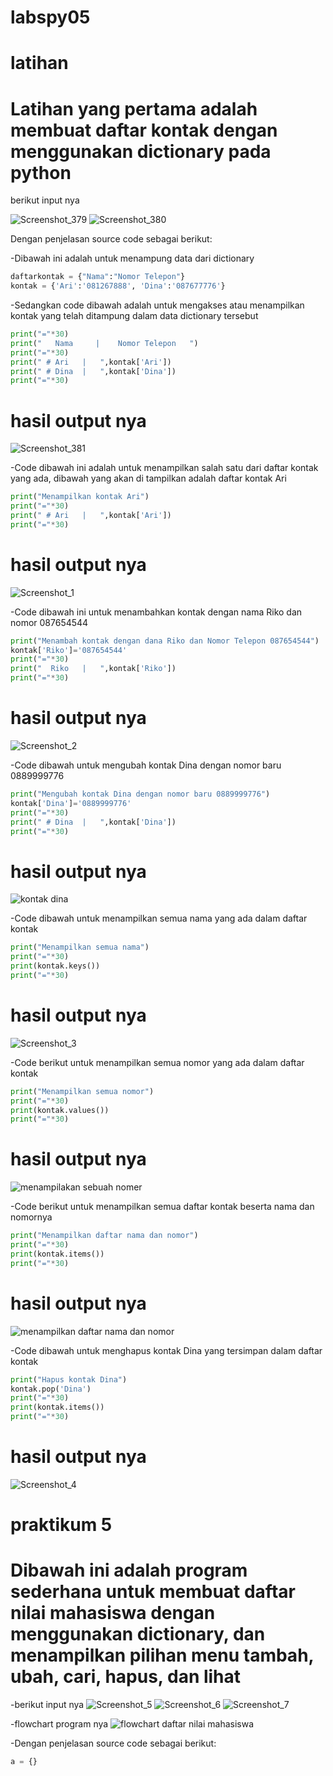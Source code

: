 # labspy05
# latihan
# Latihan yang pertama adalah membuat daftar kontak dengan menggunakan dictionary pada python
berikut input nya

![Screenshot_379](https://user-images.githubusercontent.com/81457697/144693117-60806629-aef0-4167-825a-7a26f9e55302.png)
![Screenshot_380](https://user-images.githubusercontent.com/81457697/144693120-34e8198a-39f4-4c0d-abf3-fb3e4298acbc.png)

Dengan penjelasan source code sebagai berikut:

-Dibawah ini adalah untuk menampung data dari dictionary

```python
daftarkontak = {"Nama":"Nomor Telepon"}
kontak = {'Ari':'081267888', 'Dina':'087677776'}
```


-Sedangkan code dibawah adalah untuk mengakses atau menampilkan kontak yang telah ditampung dalam data dictionary tersebut

```python
print("="*30)
print("   Nama     |    Nomor Telepon   ")
print("="*30)
print(" # Ari   |   ",kontak['Ari'])
print(" # Dina  |   ",kontak['Dina'])
print("="*30)
```

 # hasil output nya
 ![Screenshot_381](https://user-images.githubusercontent.com/81457697/144693222-b577f7b3-21ae-4ddb-9d3b-7d84b5802d1f.png)

-Code dibawah ini adalah untuk menampilkan salah satu dari daftar kontak yang ada, dibawah yang akan di tampilkan adalah daftar kontak Ari
```python
print("Menampilkan kontak Ari")
print("="*30)
print(" # Ari   |   ",kontak['Ari'])
print("="*30)
```

# hasil output nya
![Screenshot_1](https://user-images.githubusercontent.com/81457697/144693251-d1c7c196-2e4d-4332-8fff-47f10ae7e72e.png)

-Code dibawah ini untuk menambahkan kontak dengan nama Riko dan nomor 087654544
```python
print("Menambah kontak dengan dana Riko dan Nomor Telepon 087654544")
kontak['Riko']='087654544'
print("="*30)
print("  Riko   |   ",kontak['Riko'])
print("="*30)
```

# hasil output nya
![Screenshot_2](https://user-images.githubusercontent.com/81457697/144693317-0d92ec1b-3a60-41c2-a0d9-a4682ea8d932.png)

-Code dibawah untuk mengubah kontak Dina dengan nomor baru 0889999776
```python
print("Mengubah kontak Dina dengan nomor baru 0889999776")
kontak['Dina']='0889999776'
print("="*30)
print(" # Dina  |   ",kontak['Dina'])
print("="*30)
```

# hasil output nya
![kontak dina](https://user-images.githubusercontent.com/81457697/144693341-4da3fe97-0600-4173-b5f2-affa7695a8f2.png)

-Code dibawah untuk menampilkan semua nama yang ada dalam daftar kontak
```python
print("Menampilkan semua nama")
print("="*30)
print(kontak.keys())
print("="*30)
```

# hasil output nya
![Screenshot_3](https://user-images.githubusercontent.com/81457697/144693368-c1d1d55a-46be-49d5-abb1-713a55d44b76.png)

-Code berikut untuk menampilkan semua nomor yang ada dalam daftar kontak
```python
print("Menampilkan semua nomor")
print("="*30)
print(kontak.values())
print("="*30)
```

# hasil output nya
![menampilakan sebuah nomer](https://user-images.githubusercontent.com/81457697/144696692-04c0cb81-2248-4824-bbbe-9e34bbf551d9.png)

-Code berikut untuk menampilkan semua daftar kontak beserta nama dan nomornya
```python
print("Menampilkan daftar nama dan nomor")
print("="*30)
print(kontak.items())
print("="*30)
```

# hasil output nya
![menampilkan daftar nama dan nomor](https://user-images.githubusercontent.com/81457697/144696753-62e7842c-0641-4186-8dbe-770b626d4f75.png)

-Code dibawah untuk menghapus kontak Dina yang tersimpan dalam daftar kontak
```python
print("Hapus kontak Dina")
kontak.pop('Dina')
print("="*30)
print(kontak.items())
print("="*30)
```
# hasil output nya
![Screenshot_4](https://user-images.githubusercontent.com/81457697/144696783-4ff704f0-ad3b-45b8-88af-2c4e11146413.png)

# praktikum 5
# Dibawah ini adalah program sederhana untuk membuat daftar nilai mahasiswa dengan menggunakan dictionary, dan menampilkan pilihan menu tambah, ubah, cari, hapus, dan lihat

-berikut input nya
![Screenshot_5](https://user-images.githubusercontent.com/81457697/144696950-06614b1d-9f0e-4552-bcfb-2bb31f363a85.png)
![Screenshot_6](https://user-images.githubusercontent.com/81457697/144696952-f6911d7d-9057-4e85-8398-29be9474d04b.png)
![Screenshot_7](https://user-images.githubusercontent.com/81457697/144696958-16a10d84-cfd7-4d8e-930f-1c6286f0d44f.png)

-flowchart program nya
![flowchart daftar nilai mahasiswa](https://user-images.githubusercontent.com/81457697/144697067-b94cc919-e674-43bb-add4-62e3e196a2a9.png)

-Dengan penjelasan source code sebagai berikut:
```python
a = {}
```

